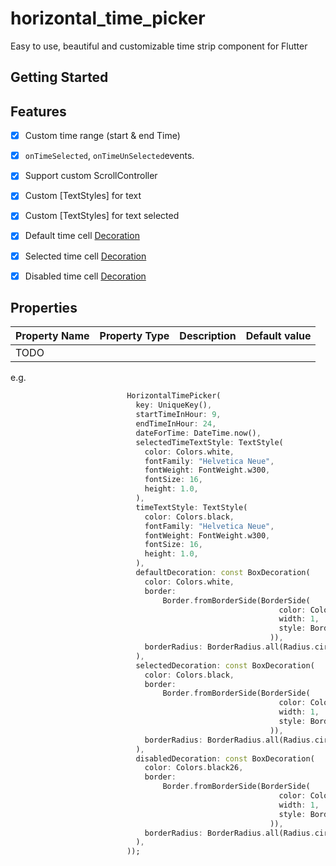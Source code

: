# horizontal_time_picker

Easy to use, beautiful and customizable time strip component for Flutter

## Getting Started


## Features

- [x] Custom time range (start & end Time)
- [x] `onTimeSelected`, `onTimeUnSelected`events.
- [x] Support custom ScrollController
- [x] Custom [TextStyles] for text
- [x] Custom [TextStyles] for text selected
- [x] Default time cell [Decoration](https://api.flutter.dev/flutter/painting/Decoration-class.html)
- [x] Selected time cell [Decoration](https://api.flutter.dev/flutter/painting/Decoration-class.html)
- [x] Disabled time cell [Decoration](https://api.flutter.dev/flutter/painting/Decoration-class.html)


## Properties

|  Property Name | Property Type | Description  | Default value  |
| ------------------------- | ---------------------------------- | ------------ | ---------------------- |
|  TODO


e.g.
```dart
                          HorizontalTimePicker(
                            key: UniqueKey(),
                            startTimeInHour: 9,
                            endTimeInHour: 24,
                            dateForTime: DateTime.now(),
                            selectedTimeTextStyle: TextStyle(
                              color: Colors.white,
                              fontFamily: "Helvetica Neue",
                              fontWeight: FontWeight.w300,
                              fontSize: 16,
                              height: 1.0,
                            ),
                            timeTextStyle: TextStyle(
                              color: Colors.black,
                              fontFamily: "Helvetica Neue",
                              fontWeight: FontWeight.w300,
                              fontSize: 16,
                              height: 1.0,
                            ),
                            defaultDecoration: const BoxDecoration(
                              color: Colors.white,
                              border:
                                  Border.fromBorderSide(BorderSide(
                                                            color: Color.fromARGB(255, 151, 151, 151),
                                                            width: 1,
                                                            style: BorderStyle.solid,
                                                          )),
                              borderRadius: BorderRadius.all(Radius.circular(5)),
                            ),
                            selectedDecoration: const BoxDecoration(
                              color: Colors.black,
                              border:
                                  Border.fromBorderSide(BorderSide(
                                                            color: Color.fromARGB(255, 151, 151, 151),
                                                            width: 1,
                                                            style: BorderStyle.solid,
                                                          )),
                              borderRadius: BorderRadius.all(Radius.circular(5)),
                            ),
                            disabledDecoration: const BoxDecoration(
                              color: Colors.black26,
                              border:
                                  Border.fromBorderSide(BorderSide(
                                                            color: Color.fromARGB(255, 151, 151, 151),
                                                            width: 1,
                                                            style: BorderStyle.solid,
                                                          )),
                              borderRadius: BorderRadius.all(Radius.circular(5)),
                            ),
                          ));
``` 